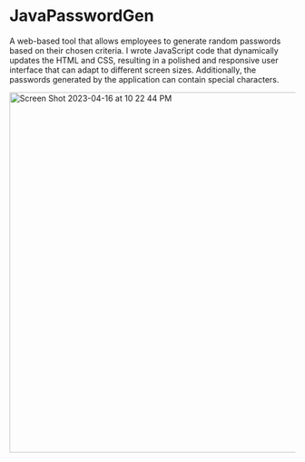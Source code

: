 # JavaPasswordGen

A web-based tool that allows employees to generate random passwords based on their chosen criteria. I wrote JavaScript code that dynamically updates the HTML and CSS, resulting in a polished and responsive user interface that can adapt to different screen sizes. Additionally, the passwords generated by the application can contain special characters.

<img width="635" alt="Screen Shot 2023-04-16 at 10 22 44 PM" src="https://user-images.githubusercontent.com/116043110/232362997-241f6809-3aa8-479d-b40c-a7bd180255ad.png">
